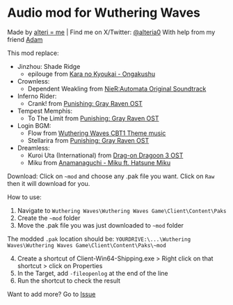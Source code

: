 
# Audio mod for Wuthering Waves
Made by [alteri = me](https://alteri.moe) | Find me on X/Twitter: [@alteria0](https://x.com/alteria0)
With help from my friend [Adam](https://x.com/NotFakeAdam)

This mod replace:
- Jinzhou: Shade Ridge
    + epilouge from [Kara no Kyoukai - Ongakushu](https://www.youtube.com/watch?v=6hSCfoYTWVM)
- Crownless: 
    + Dependent Weakling from [NieR:Automata Original Soundtrack](https://www.youtube.com/playlist?list=OLAK5uy_l--G5hZu15rmQoiNnHHGCARJ5xJePbWOM&playnext=1&index=1)
- Inferno Rider: 
    + Crank! from [Punishing: Gray Raven OST](https://www.youtube.com/watch?v=nZgg4-e-pSY)
- Tempest Memphis: 
    + To The Limit from [Punishing: Gray Raven OST](https://www.youtube.com/watch?v=a545Gv3jGzg)
- Login BGM: 
    + Flow from [Wuthering Waves CBT1 Theme music](https://www.youtube.com/watch?v=Dg4wxsGmLw4) 
    + Stellarira from [Punishing: Gray Raven OST](https://www.youtube.com/watch?v=TeKtgYlvsZM)
- Dreamless: 
    + Kuroi Uta (International) from [Drag-on Dragoon 3 OST](https://www.youtube.com/watch?v=krRNjUJIfFk)
    + Miku from [Anamanaguchi - Miku ft. Hatsune Miku](https://www.youtube.com/watch?v=qhv5OeH_7kc)

Download: Click on `~mod` and choose any .pak file you want. Click on `Raw` then it will download for you.

How to use:
1) Navigate to `Wuthering Waves\Wuthering Waves Game\Client\Content\Paks`
2) Create the `~mod` folder
3) Move the .pak file you was just downloaded to `~mod` folder

The modded `.pak` location should be: 
`YOURDRIVE:\...\Wuthering Waves\Wuthering Waves Game\Client\Content\Paks\~mod`

4) Create a shortcut of Client-Win64-Shipping.exe > Right click on that shortcut > click on Properties
5) In the Target, add `-fileopenlog` at the end of the line
6) Run the shortcut to check the result

Want to add more? Go to [Issue](https://github.com/alt3ri/WW_Audio_Mod/issues)
